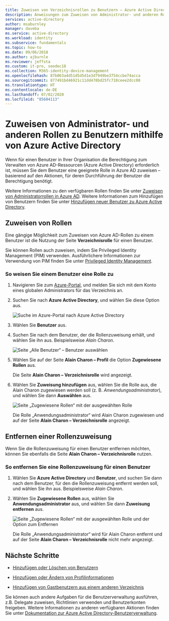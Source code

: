 ```yaml
---
title: Zuweisen von Verzeichnisrollen zu Benutzern – Azure Active Directory | Microsoft-Dokumentation
description: Anweisungen zum Zuweisen von Administrator- und anderen Rollen zu Benutzern mithilfe von Azure Active Directory.
services: active-directory
author: msaburnley
manager: daveba
ms.service: active-directory
ms.workload: identity
ms.subservice: fundamentals
ms.topic: how-to
ms.date: 09/06/2018
ms.author: ajburnle
ms.reviewer: jeffsta
ms.custom: it-pro, seodec18
ms.collection: M365-identity-device-management
ms.openlocfilehash: 87b063a4d51d5d5d1e3d7949be3754ccbe74acca
ms.sourcegitcommit: 877491bd46921c11dd478bd25fc718ceee2dcc08
ms.translationtype: HT
ms.contentlocale: de-DE
ms.lasthandoff: 07/02/2020
ms.locfileid: "85604113"
---
```

# <a name="assign-administrator-and-non-administrator-roles-to-users-with-azure-active-directory"></a>Zuweisen von Administrator- und anderen Rollen zu Benutzern mithilfe von Azure Active Directory
Wenn für einen Benutzer in Ihrer Organisation die Berechtigung zum Verwalten von Azure AD-Ressourcen (Azure Active Directory) erforderlich ist, müssen Sie dem Benutzer eine geeignete Rolle in Azure AD zuweisen – basierend auf den Aktionen, für deren Durchführung der Benutzer die Berechtigung benötigt.

Weitere Informationen zu den verfügbaren Rollen finden Sie unter [Zuweisen von Administratorrollen in Azure AD](../users-groups-roles/directory-assign-admin-roles.md). Weitere Informationen zum Hinzufügen von Benutzern finden Sie unter [Hinzufügen neuer Benutzer zu Azure Active Directory](add-users-azure-active-directory.md).

## <a name="assign-roles"></a>Zuweisen von Rollen
Eine gängige Möglichkeit zum Zuweisen von Azure AD-Rollen zu einem Benutzer ist die Nutzung der Seite **Verzeichnisrolle** für einen Benutzer.

Sie können Rollen auch zuweisen, indem Sie Privileged Identity Management (PIM) verwenden. Ausführlichere Informationen zur Verwendung von PIM finden Sie unter [Privileged Identity Management](https://docs.microsoft.com/azure/active-directory/privileged-identity-management).

### <a name="to-assign-a-role-to-a-user"></a>So weisen Sie einem Benutzer eine Rolle zu
1. Navigieren Sie zum [Azure-Portal](https://portal.azure.com/), und melden Sie sich mit dem Konto eines globalen Administrators für das Verzeichnis an. 

2. Suchen Sie nach **Azure Active Directory**, und wählen Sie diese Option aus.

      ![Suche im Azure-Portal nach Azure Active Directory](media/active-directory-users-assign-role-azure-portal/search-azure-active-directory.png)


3. Wählen Sie **Benutzer** aus.

4. Suchen Sie nach dem Benutzer, der die Rollenzuweisung erhält, und wählen Sie ihn aus. Beispielsweise _Alain Charon_.

      ![Seite „Alle Benutzer“ – Benutzer auswählen](media/active-directory-users-assign-role-azure-portal/directory-role-select-user.png)

5. Wählen Sie auf der Seite **Alain Charon – Profil** die Option **Zugewiesene Rollen** aus.

    Die Seite **Alain Charon – Verzeichnisrolle** wird angezeigt.

6. Wählen Sie **Zuweisung hinzufügen** aus, wählen Sie die Rolle aus, die Alain Charon zugewiesen werden soll (z. B. _Anwendungsadministrator_), und wählen Sie dann **Auswählen** aus.

    ![Seite „Zugewiesene Rollen“ mit der ausgewählten Rolle](media/active-directory-users-assign-role-azure-portal/directory-role-select-role.png)

    Die Rolle „Anwendungsadministrator“ wird Alain Charon zugewiesen und auf der Seite **Alain Charon – Verzeichnisrolle** angezeigt.

## <a name="remove-a-role-assignment"></a>Entfernen einer Rollenzuweisung
Wenn Sie die Rollenzuweisung für einen Benutzer entfernen möchten, können Sie ebenfalls die Seite **Alain Charon – Verzeichnisrolle** nutzen.

### <a name="to-remove-a-role-assignment-from-a-user"></a>So entfernen Sie eine Rollenzuweisung für einen Benutzer

1. Wählen Sie **Azure Active Directory** und **Benutzer**, und suchen Sie dann nach dem Benutzer, für den die Rollenzuweisung entfernt werden soll, und wählen Sie ihn aus. Beispielsweise _Alain Charon_.

2. Wählen Sie **Zugewiesene Rollen** aus, wählen Sie **Anwendungsadministrator** aus, und wählen Sie dann **Zuweisung entfernen** aus.

    ![Seite „Zugewiesene Rollen“ mit der ausgewählten Rolle und der Option zum Entfernen](media/active-directory-users-assign-role-azure-portal/directory-role-remove-role.png)

    Die Rolle „Anwendungsadministrator“ wird für Alain Charon entfernt und auf der Seite **Alain Charon – Verzeichnisrolle** nicht mehr angezeigt.

## <a name="next-steps"></a>Nächste Schritte
- [Hinzufügen oder Löschen von Benutzern](add-users-azure-active-directory.md)

- [Hinzufügen oder Ändern von Profilinformationen](active-directory-users-profile-azure-portal.md)

- [Hinzufügen von Gastbenutzern aus einem anderen Verzeichnis](../b2b/what-is-b2b.md)

Sie können auch andere Aufgaben für die Benutzerverwaltung ausführen, z.B. Delegate zuweisen, Richtlinien verwenden und Benutzerkonten freigeben. Weitere Informationen zu anderen verfügbaren Aktionen finden Sie unter [Dokumentation zur Azure Active Directory-Benutzerverwaltung](../users-groups-roles/index.yml).


